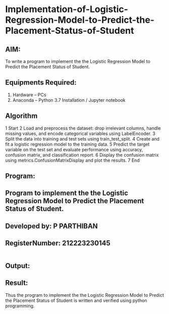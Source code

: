 # Implementation-of-Logistic-Regression-Model-to-Predict-the-Placement-Status-of-Student

## AIM:
To write a program to implement the the Logistic Regression Model to Predict the Placement Status of Student.

## Equipments Required:
1. Hardware – PCs
2. Anaconda – Python 3.7 Installation / Jupyter notebook

## Algorithm
1 Start
2 Load and preprocess the dataset: drop irrelevant columns, handle missing values, and encode categorical variables using LabelEncoder.
3 Split the data into training and test sets using train_test_split.
4 Create and fit a logistic regression model to the training data.
5 Predict the target variable on the test set and evaluate performance using accuracy, confusion matrix, and classification report.
6 Display the confusion matrix using metrics.ConfusionMatrixDisplay and plot the results.
7 End
## Program:

## Program to implement the the Logistic Regression Model to Predict the Placement Status of Student.
## Developed by: P PARTHIBAN
## RegisterNumber:  212223230145
```python

```
## Output:


## Result:
Thus the program to implement the the Logistic Regression Model to Predict the Placement Status of Student is written and verified using python programming.
